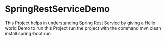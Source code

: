 # SpringRestServiceDemo
This Project helps in understanding Spring Rest Service by giving a Hello world Demo 
to run this Project run the project with the command mvn clean install spring-boot:run
